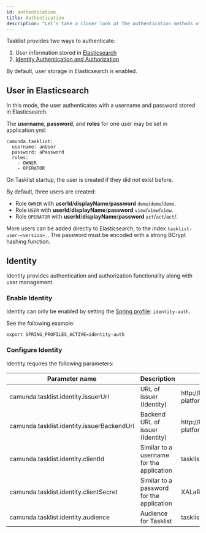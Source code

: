 ```yaml
---
id: authentication
title: Authentication
description: "Let's take a closer look at the authentication methods of Tasklist."
---
```


Tasklist provides two ways to authenticate:

1. User information stored in [Elasticsearch](#user-in-elasticsearch)
2. [Identity Authentication and Authorization](#identity)

By default, user storage in Elasticsearch is enabled.

## User in Elasticsearch

In this mode, the user authenticates with a username and password stored in Elasticsearch.

The **username**, **password**, and **roles** for one user may be set in application.yml:

```
camunda.tasklist:
  username: anUser
  password: aPassword
  roles:
    - OWNER
    - OPERATOR
```

On Tasklist startup, the user is created if they did not exist before.

By default, three users are created:
* Role `OWNER` with **userId**/**displayName**/**password** `demo`/`demo`/`demo`.
* Role `USER` with **userId**/**displayName**/**password** `view`/`view`/`view`.
* Role `OPERATOR` with **userId**/**displayName**/**password** `act`/`act`/`act`/.

More users can be added directly to Elasticsearch, to the index `tasklist-user-<version>_`. The password must be encoded with a strong BCrypt hashing function.

## Identity

<!-- TODO: insert link to identity when available [Identity](/docs/self-managed/identity/deployment/configuration-variables/) -->
Identity provides authentication and authorization functionality along with user management.

### Enable Identity

Identity can only be enabled by setting the [Spring profile](https://docs.spring.io/spring-boot/docs/current/reference/html/spring-boot-features.html#boot-features-profiles): `identity-auth`.

See the following example:

```
export SPRING_PROFILES_ACTIVE=identity-auth
```

### Configure Identity

Identity requires the following parameters:

| Parameter name | Description | Example value |
| -- | -- | -- |
| camunda.tasklist.identity.issuerUrl | URL of issuer (Identity) | http://localhost:18080/auth/realms/camunda-platform |
| camunda.tasklist.identity.issuerBackendUrl | Backend URL of issuer (Identity) | http://localhost:18080/auth/realms/camunda-platform |
| camunda.tasklist.identity.clientId | Similar to a username for the application | tasklist |
| camunda.tasklist.identity.clientSecret | Similar to a password for the application | XALaRPl...s7dL7 |
| camunda.tasklist.identity.audience | Audience for Tasklist | tasklist-api |
